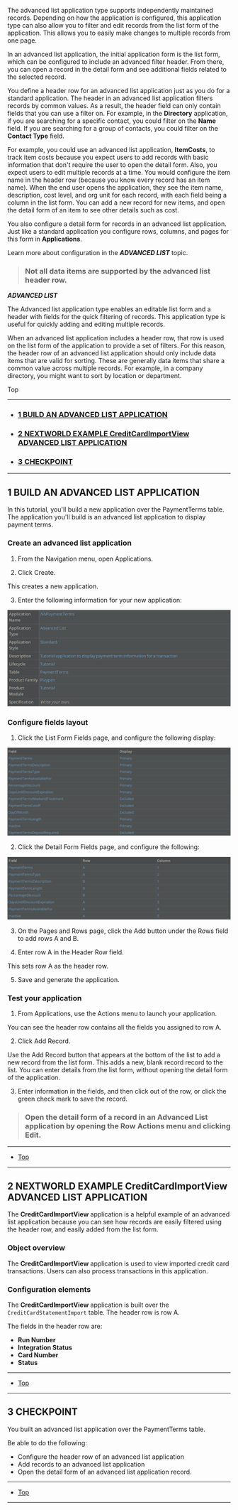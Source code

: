 The advanced list application type supports independently maintained records. Depending on how the application is configured, this application type can also allow you to filter and edit records from the list form of the application. This allows you to easily make changes to multiple records from one page.

In an advanced list application, the initial application form is the list form, which can be configured to include an advanced filter header. From there, you can open a record in the detail form and see additional fields related to the selected record.

You define a header row for an advanced list application just as you do for a standard application. The header in an advanced list application filters records by common values. As a result, the header field can only contain fields that you can use a filter on. For example, in the **Directory** application, if you are searching for a specific contact, you could filter on the **Name** field. If you are searching for a group of contacts, you could filter on the **Contact Type** field.

For example, you could use an advanced list application, **ItemCosts**, to track item costs because you expect users to add records with basic information that don't require the user to open the detail form. Also, you expect users to edit multiple records at a time. You would configure the item name in the header row (because you know every record has an item name). When the end user opens the application, they see the item name, description, cost level, and org unit for each record, with each field being a column in the list form. You can add a new record for new items, and open the detail form of an item to see other details such as cost.

You also configure a detail form for records in an advanced list application. Just like a standard application you configure rows, columns, and pages for this form in **Applications**.

Learn more about configuration in the **_ADVANCED LIST_** topic.

> ### Not all data items are supported by the advanced list header row.

**_ADVANCED LIST_**

The Advanced list application type enables an editable list form and a header with fields for the quick filtering of records. This application type is useful for quickly adding and editing multiple records.

When an advanced list application includes a header row, that row is used on the list form of the application to provide a set of filters. For this reason, the header row of an advanced list application should only include data items that are valid for sorting. These are generally data items that share a common value across multiple records. For example, in a company directory, you might want to sort by location or department.

<a name="Back_To_Top"></a> Top

---

- ### [1 BUILD AN ADVANCED LIST APPLICATION](#1_BUILD_AN_ADVANCED_LIST_APPLICATION)
- ### [2 NEXTWORLD EXAMPLE CreditCardImportView ADVANCED LIST APPLICATION](#2_NEXTWORLD_EXAMPLE_CreditCardImportView_ADVANCED_LIST_APPLICATION)
- ### [3 CHECKPOINT](#3_CHECKPOINT)

---

## <a name="1_BUILD_AN_ADVANCED_LIST_APPLICATION"></a>1 BUILD AN ADVANCED LIST APPLICATION

In this tutorial, you'll build a new application over the PaymentTerms table. The application you'll build is an advanced list application to display payment terms.

### Create an advanced list application

1. From the Navigation menu, open Applications.

2. Click Create.

This creates a new application.

3. Enter the following information for your new application:

![advanced1](../../images/application-types/advanced1.png)

### Configure fields layout

1. Click the List Form Fields page, and configure the following display:

![advanced1](../../images/application-types/advanced2.png)

2. Click the Detail Form Fields page, and configure the following:

![advanced1](../../images/application-types/advanced3.png)

3. On the Pages and Rows page, click the Add button under the Rows field to add rows A and B.

4. Enter row A in the Header Row field.

This sets row A as the header row.

5. Save and generate the application.

### Test your application

1. From Applications, use the Actions menu to launch your application.

You can see the header row contains all the fields you assigned to row A.

2. Click Add Record.

Use the Add Record button that appears at the bottom of the list to add a new record from the list form. This adds a new, blank record record to the list. You can enter details from the list form, without opening the detail form of the application.

3. Enter information in the fields, and then click out of the row, or click the green check mark to save the record.

> ### Open the detail form of a record in an Advanced List application by opening the Row Actions menu and clicking Edit.

---

- [Top](#Back_To_Top)

---

## <a name="2_NEXTWORLD_EXAMPLE_CreditCardImportView_ADVANCED_LIST_APPLICATION"></a>2 NEXTWORLD EXAMPLE CreditCardImportView ADVANCED LIST APPLICATION

The **CreditCardImportView** application is a helpful example of an advanced list application because you can see how records are easily filtered using the header row, and easily added from the list form.

### Object overview

The **CreditCardImportView** application is used to view imported credit card transactions. Users can also process transactions in this application.

### Configuration elements

The **CreditCardImportView** application is built over the `CreditCardStatementImport` table. The header row is row A.

The fields in the header row are:

- **Run Number**
- **Integration Status**
- **Card Number**
- **Status**

---

- [Top](#Back_To_Top)

---

## <a name="3_CHECKPOINT"></a>3 CHECKPOINT

You built an advanced list application over the PaymentTerms table.

Be able to do the following:

- Configure the header row of an advanced list application
- Add records to an advanced list application
- Open the detail form of an advanced list application record.

---

- [Top](#Back_To_Top)

---
